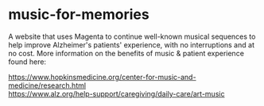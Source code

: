 # music-for-memories
A website that uses Magenta to continue well-known musical sequences to help improve Alzheimer's patients' experience, with no interruptions and at no cost. 
More information on the benefits of music & patient experience found here:

https://www.hopkinsmedicine.org/center-for-music-and-medicine/research.html  
https://www.alz.org/help-support/caregiving/daily-care/art-music
